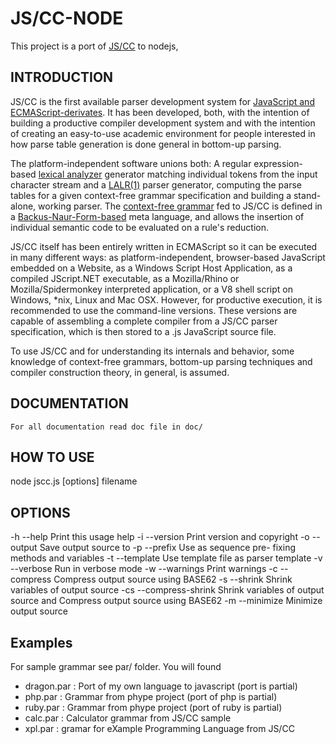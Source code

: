 # JS/CC-NODE

This project is a port of [JS/CC](http://jscc.jmksf.com) to nodejs,

## INTRODUCTION

JS/CC is the first available parser development system for [JavaScript and ECMAScript-derivates](http://en.wikipedia.org/wiki/ECMAScript). It has been developed, both, with the intention of building a productive compiler development system and with the intention of creating an easy-to-use academic environment for people interested in how parse table generation is done general in bottom-up parsing.

The platform-independent software unions both: A regular expression-based [lexical analyzer](http://en.wikipedia.org/wiki/Lexer) generator matching individual tokens from the input character stream and a [LALR(1)](http://en.wikipedia.org/wiki/LALR_parser) parser generator, computing the parse tables for a given context-free grammar specification and building a stand-alone, working parser. The [context-free grammar](http://en.wikipedia.org/wiki/Context-free_grammar) fed to JS/CC is defined in a [Backus-Naur-Form-based](http://en.wikipedia.org/wiki/Backus_Naur_Form) meta language, and allows the insertion of individual semantic code to be evaluated on a rule's reduction.

JS/CC itself has been entirely written in ECMAScript so it can be executed in many different ways: as platform-independent, browser-based JavaScript embedded on a Website, as a Windows Script Host Application, as a compiled JScript.NET executable, as a Mozilla/Rhino or Mozilla/Spidermonkey interpreted application, or a V8 shell script on Windows, *nix, Linux and Mac OSX. However, for productive execution, it is recommended to use the command-line versions. These versions are capable of assembling a complete compiler from a JS/CC parser specification, which is then stored to a .js JavaScript source file.

To use JS/CC and for understanding its internals and behavior, some knowledge of context-free grammars, bottom-up parsing techniques and compiler construction theory, in general, is assumed.

## DOCUMENTATION

	For all documentation read doc file in doc/

## HOW TO USE
	
node jscc.js [options] filename

## OPTIONS

-h   --help               Print this usage help
-i   --version            Print version and copyright
-o   --output <file>      Save output source to <file>
-p   --prefix <prefix>    Use <prefix> as sequence pre-
                         fixing methods and variables
-t   --template <file>    Use template file <file> as
                         parser template
-v   --verbose            Run in verbose mode
-w   --warnings           Print warnings
-c   --compress           Compress output source using BASE62
-s   --shrink             Shrink variables of output source
-cs   --compress-shrink   Shrink variables of output source and Compress output source using BASE62
-m   --minimize           Minimize output source

## Examples

For sample grammar see par/ folder.
You will found
- dragon.par : Port of my own language to javascript (port is partial)
- php.par    : Grammar from phype project (port of php is partial)
- ruby.par   : Grammar from phype project (port of ruby is partial)
- calc.par   : Calculator grammar from JS/CC sample
- xpl.par	 : gramar for eXample Programming Language from JS/CC
